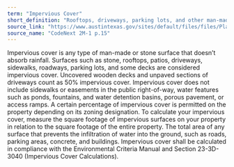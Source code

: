 ```yaml
---
term: "Impervious Cover"
short_definition: "Rooftops, driveways, parking lots, and other man-made or stone surfaces that keep water from being absorbed into the ground."
source_link: "https://www.austintexas.gov/sites/default/files/files/Planning/CodeNEXT/ALDC_PRD_23_LandDevelopmentCode_Combined_2017_0130_web.pdf"
source_name: "CodeNext 2M-1 p.15"
---
```

Impervious cover is any type of man-made or stone surface that doesn’t absorb rainfall.   Surfaces such as stone, rooftops, patios, driveways, sidewalks, roadways, parking lots, and some decks are considered impervious cover. Uncovered wooden decks and unpaved sections of driveways count as 50% impervious cover.                                             Impervious cover does not include sidewalks or easements in the public right-of-way, water features such as ponds, fountains, and water detention basins, porous pavement, or access ramps.   A certain percentage of impervious cover is permitted on the property depending on its zoning designation. To calculate your impervious cover, measure the square footage of impervious surfaces on your property in relation to the square footage of the entire property.
The total area of any surface that prevents the infiltration of water into the ground, such as roads, parking areas, concrete, and buildings. Impervious cover shall be calculated in compliance with the Environmental Criteria Manual and Section 23-3D-3040 (Impervious Cover Calculations).
